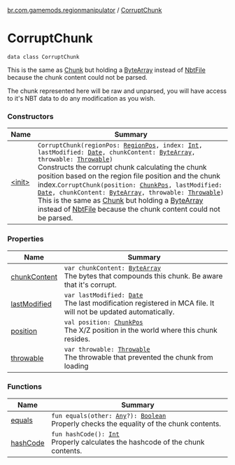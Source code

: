 [br.com.gamemods.regionmanipulator](../index.md) / [CorruptChunk](./index.md)

# CorruptChunk

`data class CorruptChunk`

This is the same as [Chunk](../-chunk/index.md) but holding a [ByteArray](https://kotlinlang.org/api/latest/jvm/stdlib/kotlin/-byte-array/index.html) instead of [NbtFile](#) because the chunk content could not be parsed.

The chunk represented here will be raw and unparsed, you will have access to it's NBT data to do any modification as you wish.

### Constructors

| Name | Summary |
|---|---|
| [&lt;init&gt;](-init-.md) | `CorruptChunk(regionPos: `[`RegionPos`](../-region-pos/index.md)`, index: `[`Int`](https://kotlinlang.org/api/latest/jvm/stdlib/kotlin/-int/index.html)`, lastModified: `[`Date`](https://docs.oracle.com/javase/6/docs/api/java/util/Date.html)`, chunkContent: `[`ByteArray`](https://kotlinlang.org/api/latest/jvm/stdlib/kotlin/-byte-array/index.html)`, throwable: `[`Throwable`](https://kotlinlang.org/api/latest/jvm/stdlib/kotlin/-throwable/index.html)`)`<br>Constructs the corrupt chunk calculating the chunk position based on the region file position and the chunk index.`CorruptChunk(position: `[`ChunkPos`](../-chunk-pos/index.md)`, lastModified: `[`Date`](https://docs.oracle.com/javase/6/docs/api/java/util/Date.html)`, chunkContent: `[`ByteArray`](https://kotlinlang.org/api/latest/jvm/stdlib/kotlin/-byte-array/index.html)`, throwable: `[`Throwable`](https://kotlinlang.org/api/latest/jvm/stdlib/kotlin/-throwable/index.html)`)`<br>This is the same as [Chunk](../-chunk/index.md) but holding a [ByteArray](https://kotlinlang.org/api/latest/jvm/stdlib/kotlin/-byte-array/index.html) instead of [NbtFile](#) because the chunk content could not be parsed. |

### Properties

| Name | Summary |
|---|---|
| [chunkContent](chunk-content.md) | `var chunkContent: `[`ByteArray`](https://kotlinlang.org/api/latest/jvm/stdlib/kotlin/-byte-array/index.html)<br>The bytes that compounds this chunk. Be aware that it's corrupt. |
| [lastModified](last-modified.md) | `var lastModified: `[`Date`](https://docs.oracle.com/javase/6/docs/api/java/util/Date.html)<br>The last modification registered in MCA file. It will not be updated automatically. |
| [position](position.md) | `val position: `[`ChunkPos`](../-chunk-pos/index.md)<br>The X/Z position in the world where this chunk resides. |
| [throwable](throwable.md) | `var throwable: `[`Throwable`](https://kotlinlang.org/api/latest/jvm/stdlib/kotlin/-throwable/index.html)<br>The throwable that prevented the chunk from loading |

### Functions

| Name | Summary |
|---|---|
| [equals](equals.md) | `fun equals(other: `[`Any`](https://kotlinlang.org/api/latest/jvm/stdlib/kotlin/-any/index.html)`?): `[`Boolean`](https://kotlinlang.org/api/latest/jvm/stdlib/kotlin/-boolean/index.html)<br>Properly checks the equality of the chunk contents. |
| [hashCode](hash-code.md) | `fun hashCode(): `[`Int`](https://kotlinlang.org/api/latest/jvm/stdlib/kotlin/-int/index.html)<br>Properly calculates the hashcode of the chunk contents. |
